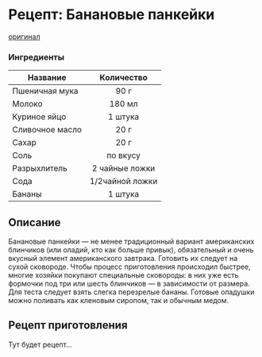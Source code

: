 # Рецепт: Банановые панкейки
[оригинал](https://eda.ru/recepty/zavtraki/bananovie-pankejki-35975)

### Ингредиенты
| Название        	| Количество      |
| -------------   	|:--------------: |
| Пшеничная мука  	| 90 г 		      |
| Молоко		    | 180 мл     	  |
| Куриное яйцо      | 1 штука     	  |
| Сливочное масло 	| 20 г      	  |
| Сахар	            | 20 г       	  |
| Соль	            | по вкусу    	  |
| Разрыхлитель	    | 2 чайные ложки  |
| Сода	            | 1/2чайной ложки |
| Бананы	        | 1 штука         |

## Описание
Банановые панкейки — не менее традиционный вариант американских блинчиков (или оладий, кто как больше привык), обязательный и очень вкусный элемент американского завтрака. Готовить их следует на сухой сковороде. Чтобы процесс приготовления происходил быстрее, многие хозяйки покупают специальные сковороды: в них уже есть формочки под три или шесть блинчиков — в зависимости от размера. Для теста следует взять слегка перезрелые бананы. Готовые оладушки можно поливать как кленовым сиропом, так и обычным медом.

## Рецепт приготовления
Тут будет рецепт...

